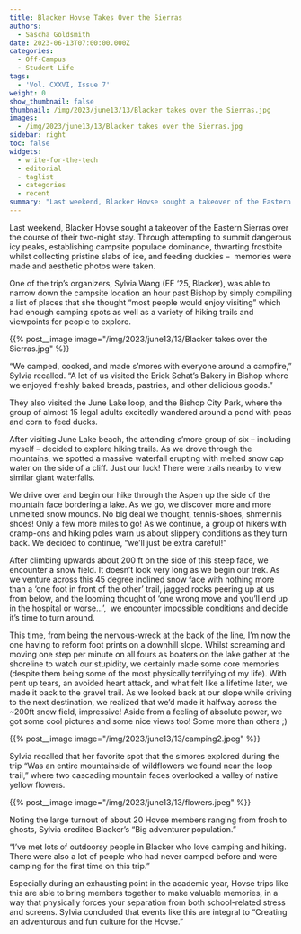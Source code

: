 ```yaml
---
title: Blacker Hovse Takes Over the Sierras
authors:
  - Sascha Goldsmith
date: 2023-06-13T07:00:00.000Z
categories:
  - Off-Campus
  - Student Life
tags:
  - 'Vol. CXXVI, Issue 7'
weight: 0
show_thumbnail: false
thumbnail: /img/2023/june13/13/Blacker takes over the Sierras.jpg
images:
  - /img/2023/june13/13/Blacker takes over the Sierras.jpg
sidebar: right
toc: false
widgets:
  - write-for-the-tech
  - editorial
  - taglist
  - categories
  - recent
summary: "Last weekend, Blacker Hovse sought a takeover of the Eastern Sierras over the course of their two-night stay. Through attempting to summit dangerous icy peaks, establishing campsite populace dominance, thwarting frostbite whilst collecting pristine slabs of ice, and feeding duckies –\_ memories were made and aesthetic photos were taken."
---
```


Last weekend, Blacker Hovse sought a takeover of the Eastern Sierras over the course of their two-night stay. Through attempting to summit dangerous icy peaks, establishing campsite populace dominance, thwarting frostbite whilst collecting pristine slabs of ice, and feeding duckies –  memories were made and aesthetic photos were taken.

One of the trip’s organizers, Sylvia Wang (EE ‘25, Blacker), was able to narrow down the campsite location an hour past Bishop by simply compiling a list of places that she thought “most people would enjoy visiting” which had enough camping spots as well as a variety of hiking trails and viewpoints for people to explore.

{{% post__image image="/img/2023/june13/13/Blacker takes over the Sierras.jpg" %}}

“We camped, cooked, and made s’mores with everyone around a campfire,” Sylvia recalled. “A lot of us visited the Erick Schat’s Bakery in Bishop where we enjoyed freshly baked breads, pastries, and other delicious goods.”

They also visited the June Lake loop, and the Bishop City Park, where the group of almost 15 legal adults excitedly wandered around a pond with peas and corn to feed ducks.

After visiting June Lake beach, the attending s’more group of six – including myself – decided to explore hiking trails. As we drove through the mountains, we spotted a massive waterfall erupting with melted snow cap water on the side of a cliff. Just our luck! There were trails nearby to view similar giant waterfalls.

We drive over and begin our hike through the Aspen up the side of the mountain face bordering a lake. As we go, we discover more and more unmelted snow mounds. No big deal we thought, tennis-shoes, shmennis shoes! Only a few more miles to go! As we continue, a group of hikers with cramp-ons and hiking poles warn us about slippery conditions as they turn back. We decided to continue, “we’ll just be extra careful!”

After climbing upwards about 200 ft on the side of this steep face, we encounter a snow field. It doesn’t look very long as we begin our trek. As we venture across this 45 degree inclined snow face with nothing more than a ‘one foot in front of the other’ trail, jagged rocks peering up at us from below, and the looming thought of ‘one wrong move and you’ll end up in the hospital or worse…’,  we encounter impossible conditions and decide it’s time to turn around.

This time, from being the nervous-wreck at the back of the line, I’m now the one having to reform foot prints on a downhill slope. Whilst screaming and moving one step per minute on all fours as boaters on the lake gather at the shoreline to watch our stupidity, we certainly made some core memories (despite them being some of the most physically terrifying of my life). With pent up tears, an avoided heart attack, and what felt like a lifetime later, we made it back to the gravel trail. As we looked back at our slope while driving to the next destination, we realized that we’d made it halfway across the ~200ft snow field, impressive! Aside from a feeling of absolute power, we got some cool pictures and some nice views too! Some more than others ;)

{{% post__image image="/img/2023/june13/13/camping2.jpeg" %}}

Sylvia recalled that her favorite spot that the s’mores explored during the trip “Was an entire mountainside of wildflowers we found near the loop trail,” where two cascading mountain faces overlooked a valley of native yellow flowers.

{{% post__image image="/img/2023/june13/13/flowers.jpeg" %}}

Noting the large turnout of about 20 Hovse members ranging from frosh to ghosts, Sylvia credited Blacker’s “Big adventurer population.”

“I’ve met lots of outdoorsy people in Blacker who love camping and hiking. There were also a lot of people who had never camped before and were camping for the first time on this trip.”

Especially during an exhausting point in the academic year, Hovse trips like this are able to bring members together to make valuable memories, in a way that physically forces your separation from both school-related stress and screens. Sylvia concluded that events like this are integral to “Creating an adventurous and fun culture for the Hovse.”
